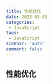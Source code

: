```yaml
---
title: 性能优化
date: 2023-03-01
categories: 
 - JavaScript
tags: 
 - JavaScript
sidebar: 'auto'
comment: false
---
```


## 性能优化